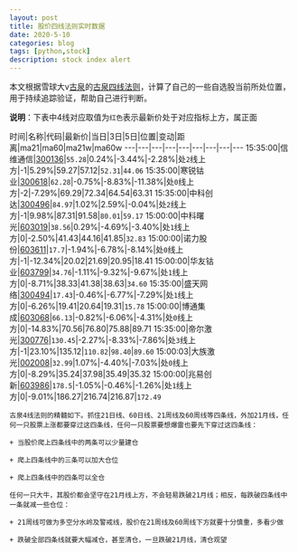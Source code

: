 ```yaml
---
layout: post
title: 股价四线法则实时数据
date: 2020-5-10
categories: blog
tags: [python,stock]
description: stock index alert
---
```



本文根据雪球大v[古泉](https://xueqiu.com/u/7148646888)的[古泉四线法则](https://xueqiu.com/7148646888/130498192)，计算了自己的一些自选股当前所处位置，用于持续追踪验证，帮助自己进行判断。

**说明**：下表中4线对应取值为`红色`表示最新价处于对应指标上方，属正面

时间|名称|代码|最新价|当日|3日|5日|位置|变动|距离|ma21|ma60|ma21w|ma60w
---|---|---|---|---|---|---|---|---
15:35:00|信维通信|[300136](https://xueqiu.com/S/SZ300136)|`55.28`|0.24%|-3.44%|-2.28%|处`2`线上方|-1|5.29%|59.27|57.12|`52.31`|`44.06`
15:35:00|寒锐钴业|[300618](https://xueqiu.com/S/SZ300618)|`62.28`|-0.75%|-8.83%|-11.38%|处`0`线上方|-2|-7.29%|69.29|72.34|64.54|63.31
15:35:00|中科创达|[300496](https://xueqiu.com/S/SZ300496)|`84.97`|1.02%|2.59%|-0.04%|处`2`线上方|-1|9.98%|87.31|91.58|`80.01`|`59.17`
15:00:00|中科曙光|[603019](https://xueqiu.com/S/SH603019)|`38.56`|0.29%|-4.69%|-3.40%|处`1`线上方|0|-2.50%|41.43|44.16|41.85|`32.83`
15:00:00|诺力股份|[603611](https://xueqiu.com/S/SH603611)|`17.7`|-1.94%|-6.78%|-8.14%|处`0`线上方|-1|-12.34%|20.02|21.69|20.95|18.41
15:00:00|华友钴业|[603799](https://xueqiu.com/S/SH603799)|`34.76`|-1.11%|-9.32%|-9.67%|处`1`线上方|0|-8.71%|38.33|41.38|38.63|`34.60`
15:35:00|盛天网络|[300494](https://xueqiu.com/S/SZ300494)|`17.43`|-0.46%|-6.77%|-7.29%|处`1`线上方|0|-6.26%|19.41|20.64|19.31|`15.78`
15:00:00|博通集成|[603068](https://xueqiu.com/S/SH603068)|`66.13`|-0.82%|-6.06%|-4.31%|处`0`线上方|0|-14.83%|70.56|76.80|75.88|89.71
15:35:00|帝尔激光|[300776](https://xueqiu.com/S/SZ300776)|`130.45`|-2.27%|-8.33%|-7.86%|处`3`线上方|-1|23.10%|135.12|`110.82`|`98.40`|`89.60`
15:00:03|大族激光|[002008](https://xueqiu.com/S/SZ002008)|`32.99`|1.07%|-4.40%|-7.03%|处`0`线上方|0|-8.29%|35.24|37.98|35.49|35.32
15:00:00|兆易创新|[603986](https://xueqiu.com/S/SH603986)|`178.5`|-1.05%|-0.46%|-1.26%|处`1`线上方|0|-9.01%|186.27|216.74|216.87|`172.49`

```
古泉4线法则的精髓如下。抓住21日线、60日线、21周线及60周线等四条线，外加21月线，任何一只股票上涨都要穿过这四条线，任何一只股票要想爆雷也要先下穿过这四条线：

+ 当股价爬上四条线中的两条可以少量建仓

+ 爬上四条线中的三条可以加大仓位

+ 爬上四条线中的四条可以全仓

任何一只大牛，其股价都会坚守在21月线上方，不会轻易跌破21月线；相反，每跌破四条线中一条就减一些仓位：

+ 21周线可做为多空分水岭及警戒线，股价在21周线及60周线下方就要十分慎重，多看少做

+ 跌破全部四条线就要大幅减仓，甚至清仓，一旦跌破21月线，清仓观望
```